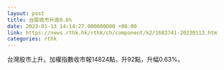 ```yaml
---
layout: post
title: 台股收市升逾0.6%
date: 2023-01-13 14:14:27.000000000 +08:00
link: https://news.rthk.hk/rthk/ch/component/k2/1683741-20230113.htm
categories: rthk
---
```


台灣股市上升。加權指數收市報14824點，升92點，升幅0.63%。
